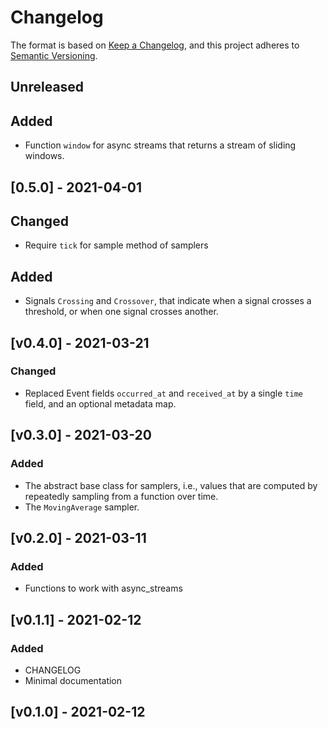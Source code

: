 # Changelog

The format is based on [Keep a Changelog](https://keepachangelog.com/en/1.0.0/),
and this project adheres to [Semantic Versioning](https://semver.org/spec/v2.0.0.html).

## Unreleased

## Added

- Function `window` for async streams that returns a stream of sliding windows.

## [0.5.0] - 2021-04-01

## Changed

- Require `tick` for sample method of samplers

## Added

- Signals `Crossing` and `Crossover`, that indicate when a signal crosses a
  threshold, or when one signal crosses another.

## [v0.4.0] - 2021-03-21

### Changed

- Replaced Event fields `occurred_at` and `received_at` by a single `time`
  field, and an optional metadata map.

## [v0.3.0] - 2021-03-20

### Added

- The abstract base class for samplers, i.e., values that are computed by
  repeatedly sampling from a function over time.
- The `MovingAverage` sampler.

## [v0.2.0] - 2021-03-11

### Added

- Functions to work with async_streams

## [v0.1.1] - 2021-02-12

### Added

- CHANGELOG
- Minimal documentation

## [v0.1.0] - 2021-02-12
